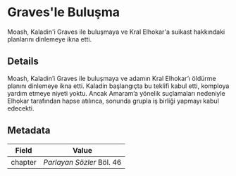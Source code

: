 # Graves'le Buluşma
Moash, Kaladin'i Graves ile buluşmaya ve Kral Elhokar'a suikast hakkındaki planlarını dinlemeye ikna etti.

## Details
Moash, Kaladin’i Graves ile buluşmaya ve adamın Kral Elhokar’ı öldürme planını dinlemeye ikna etti. Kaladin başlangıçta bu teklifi kabul etti, komploya yardım etmeye niyeti yoktu. Ancak Amaram’a yönelik suçlamaları nedeniyle Elhokar tarafından hapse atılınca, sonunda grupla iş birliği yapmayı kabul edecekti.

## Metadata
| Field | Value |
| ----- | ----- |
| chapter | *Parlayan Sözler* Böl. 46 |
